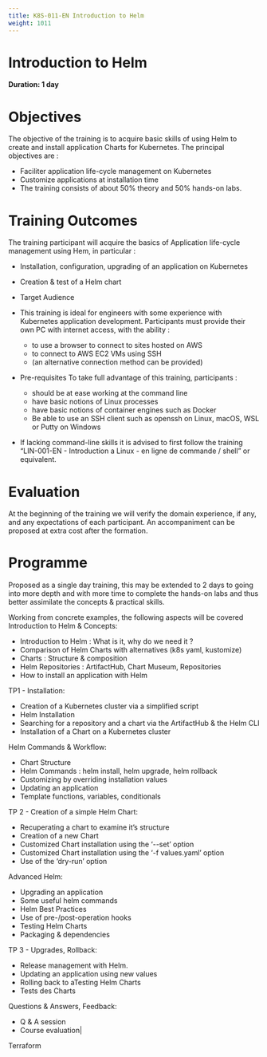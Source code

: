 ```yaml
---
title: K8S-011-EN Introduction to Helm
weight: 1011
---
```

# Introduction to Helm
**Duration: 1 day**



# Objectives

The objective of the training is to acquire basic skills of using Helm to create and install application Charts for Kubernetes.  The principal objectives are :
  - Faciliter application life-cycle management on Kubernetes
  - Customize applications at installation time
  - The training consists of about 50% theory and 50% hands-on labs.


# Training Outcomes

The training participant will acquire the basics of Application life-cycle management using Hem, in particular :
  - Installation, configuration, upgrading of an application on Kubernetes
  - Creation & test of a Helm chart
  - Target Audience
  - This training is ideal for engineers with some experience with Kubernetes application development.
Participants must provide their own PC with internet access, with the ability :
    - to use a browser to connect to sites hosted on AWS
    - to connect to AWS EC2 VMs using SSH
    - (an alternative connection method can be provided)

  - Pre-requisites
To take full advantage of this training, participants :
    - should be at ease working at the command line
    - have basic notions of Linux processes
    - have basic notions of container engines such as Docker
    - Be able to use an SSH client such as openssh on Linux, macOS, WSL or Putty on Windows

  - If lacking command-line skills it is advised to first follow the training “LIN-001-EN - Introduction a Linux - en ligne de commande / shell” or equivalent.


# Evaluation

At the beginning of the training we will verify the domain experience, if any, and any expectations of each participant.
An accompaniment can be proposed at extra cost after the formation.


# Programme

Proposed as a single day training, this may be extended to 2 days to going into more depth and with more time to complete the hands-on labs and thus better assimilate the concepts & practical skills.

Working from concrete examples, the following aspects will be covered
Introduction to Helm & Concepts:
  - Introduction to Helm : What is it, why do we need it ?
  - Comparison of Helm Charts with alternatives (k8s yaml, kustomize)
  - Charts : Structure & composition
  - Helm Repositories : ArtifactHub, Chart Museum, Repositories
  - How to install an application with Helm

TP1 - Installation:
  - Creation of a Kubernetes cluster via a simplified script
  - Helm Installation
  - Searching for a repository and a chart via the ArtifactHub & the Helm CLI
  - Installation of a Chart on a Kubernetes cluster

Helm Commands & Workflow:
  - Chart Structure
  - Helm Commands : helm install, helm upgrade, helm rollback
  - Customizing by overriding installation values
  - Updating an application
  - Template functions, variables, conditionals

TP 2 - Creation of a simple Helm Chart:
  - Recuperating a chart to examine it’s structure
  - Creation of a new Chart
  - Customized Chart installation using the ‘--set’  option
  - Customized Chart installation using the ‘-f values.yaml’  option
  - Use of the ‘dry-run’ option

Advanced Helm:
  - Upgrading an application
  - Some useful helm commands
  - Helm Best Practices
  - Use of pre-/post-operation hooks
  - Testing Helm Charts
  - Packaging & dependencies

TP 3 - Upgrades, Rollback:
  - Release management with Helm.
  - Updating an application using new values
  - Rolling back to aTesting Helm Charts
  - Tests des Charts

Questions & Answers, Feedback:
  - Q & A session
  - Course evaluation|




Terraform
